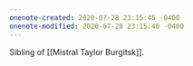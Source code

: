 ```yaml
---
onenote-created: 2020-07-28 23:15:45 -0400
onenote-modified: 2020-07-28 23:15:48 -0400
---
```


Sibling of [[Mistral Taylor Burgitsk]].
